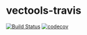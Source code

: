# vectools-travis
[![Build Status](https://travis-ci.com/jakespiteri/vectools-travis.svg?branch=master)](https://travis-ci.com/jakespiteri/vectools-travis) [![codecov](https://codecov.io/gh/jakespiteri/vectools-travis/branch/master/graph/badge.svg)](https://codecov.io/gh/jakespiteri/vectools-travis)

